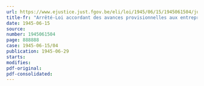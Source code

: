 ```yaml
---
url: https://www.ejustice.just.fgov.be/eli/loi/1945/06/15/1945061504/justel
title-fr: "Arrêté-Loi accordant des avances provisionnelles aux entrepreneurs de travaux publics"
date: 1945-06-15
source:
number: 1945061504
page: 888888
case: 1945-06-15/04
publication: 1945-06-29
starts:
modifies:
pdf-original:
pdf-consolidated:
---
```


